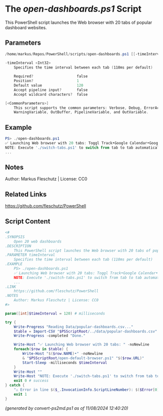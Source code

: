 The *open-dashboards.ps1* Script
===========================

This PowerShell script launches the Web browser with 20 tabs of popular dashboard websites.

Parameters
----------
```powershell
/home/markus/Repos/PowerShell/scripts/open-dashboards.ps1 [[-timeInterval] <Int32>] [<CommonParameters>]

-timeInterval <Int32>
    Specifies the time interval between each tab (110ms per default)
    
    Required?                    false
    Position?                    1
    Default value                120
    Accept pipeline input?       false
    Accept wildcard characters?  false

[<CommonParameters>]
    This script supports the common parameters: Verbose, Debug, ErrorAction, ErrorVariable, WarningAction, 
    WarningVariable, OutBuffer, PipelineVariable, and OutVariable.
```

Example
-------
```powershell
PS> ./open-dashboards.ps1
✅ Launching Web browser with 20 tabs: Toggl Track•Google Calendar•Google Mail, ...
NOTE: Execute './switch-tabs.ps1' to switch from tab to tab automatically.
...

```

Notes
-----
Author: Markus Fleschutz | License: CC0

Related Links
-------------
https://github.com/fleschutz/PowerShell

Script Content
--------------
```powershell
<#
.SYNOPSIS
	Open 20 web dashboards
.DESCRIPTION
	This PowerShell script launches the Web browser with 20 tabs of popular dashboard websites.
.PARAMETER timeInterval
	Specifies the time interval between each tab (110ms per default)
.EXAMPLE
	PS> ./open-dashboards.ps1
	✅ Launching Web browser with 20 tabs: Toggl Track•Google Calendar•Google Mail, ...
	NOTE: Execute './switch-tabs.ps1' to switch from tab to tab automatically.
	...
.LINK
	https://github.com/fleschutz/PowerShell
.NOTES
	Author: Markus Fleschutz | License: CC0
#>

param([int]$timeInterval = 120) # milliseconds

try {
	Write-Progress "Reading Data/popular-dashboards.csv..."
	$table = Import-CSV "$PSScriptRoot/../data/popular-dashboards.csv"
	Write-Progress -completed "Done."

	Write-Host "✅ Launching Web browser with 20 tabs: " -noNewline
	foreach($row in $table) {
		Write-Host "$($row.NAME)•" -noNewline
		& "$PSScriptRoot/open-default-browser.ps1" "$($row.URL)"
		Start-Sleep -milliseconds $timeInterval
	}
	Write-Host ""
	Write-Host "NOTE: Execute './switch-tabs.ps1' to switch from tab to tab automatically."
	exit 0 # success
} catch {
	"⚠️ Error in line $($_.InvocationInfo.ScriptLineNumber): $($Error[0])"
	exit 1
}
```

*(generated by convert-ps2md.ps1 as of 11/08/2024 12:40:20)*
